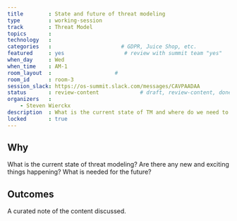 ```yaml
---
title        : State and future of threat modeling
type         : working-session
track        : Threat Model
topics       : 
technology   :
categories   :                      # GDPR, Juice Shop, etc.
featured     : yes                   # review with summit team "yes"
when_day     : Wed
when_time    : AM-1
room_layout  :                    #
room_id      : room-3
session_slack: https://os-summit.slack.com/messages/CAVPAADAA
status       : review-content             # draft, review-content, done
organizers   :
    - Steven Wierckx
description  : What is the current state of TM and where do we need to go?
locked       : true
---
```


## Why

What is the current state of threat modeling? Are there any new and exciting things happening? What is needed for the future?

## Outcomes

A curated note of the content discussed.
